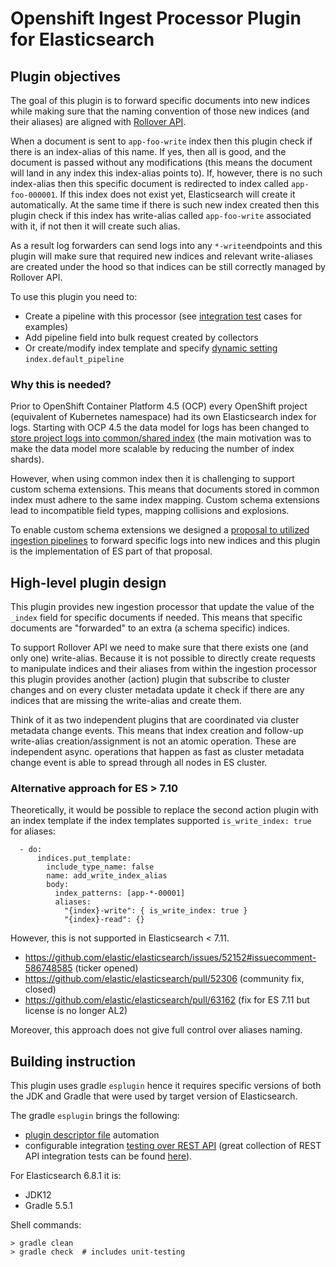# Openshift Ingest Processor Plugin for Elasticsearch

## Plugin objectives

The goal of this plugin is to forward specific documents into new indices while
making sure that the naming convention of those new indices (and their aliases)
are aligned with [Rollover API](https://www.elastic.co/guide/en/elasticsearch/reference/6.8/indices-rollover-index.html).

When a document is sent to `app-foo-write` index then this plugin check if there
is an index-alias of this name. If yes, then all is good, and the document is passed
without any modifications (this means the document will land in any index this
index-alias points to).
If, however, there is no such index-alias then this specific document is redirected
to index called `app-foo-000001`. If this index does not exist yet, Elasticsearch will
create it automatically. At the same time if there is such new index created then
this plugin check if this index has write-alias called `app-foo-write`
associated with it, if not then it will create such alias.

As a result log forwarders can send logs into any `*-write`endpoints and this plugin
will make sure that required new indices and relevant write-aliases are created under the hood
so that indices can be still correctly managed by Rollover API. 

To use this plugin you need to:
- Create a pipeline with this processor (see [integration test](tree/main/src/test/resources/rest-api-spec/test/ingest) cases for examples) 
- Add pipeline field into bulk request created by collectors
- Or create/modify index template and specify [dynamic setting](https://www.elastic.co/guide/en/elasticsearch/reference/6.8/index-modules.html#dynamic-index-settings) `index.default_pipeline`

### Why this is needed?

Prior to OpenShift Container Platform 4.5 (OCP) every OpenShift project
(equivalent of Kubernetes namespace) had its own Elasticsearch index for
logs. Starting with OCP 4.5 the data model for logs has been
changed to [store project logs into common/shared index](https://github.com/openshift/enhancements/blob/master/enhancements/cluster-logging/cluster-logging-es-rollover-data-design.md#data-model)
(the main motivation was to make the data model more scalable by reducing the number
of index shards).

However, when using common index then it is challenging to support
custom schema extensions. This means that documents stored in common index
must adhere to the same index mapping. Custom schema extensions lead to
incompatible field types, mapping collisions and explosions.

To enable custom schema extensions we designed a [proposal to utilized ingestion pipelines](https://github.com/openshift/enhancements/blob/master/enhancements/cluster-logging/cluster-logging-es-pipeline-processing.md)
to forward specific logs into new indices and this plugin is the implementation of ES part of that proposal.

## High-level plugin design

This plugin provides new ingestion processor that
update the value of the `_index` field for specific documents if needed. This means that
specific documents are "forwarded" to an extra (a schema specific) indices.

To support Rollover API we need to make sure that
there exists one (and only one) write-alias. Because it is not possible to directly create
requests to manipulate indices and their aliases from within the ingestion
processor this plugin provides another (action) plugin that subscribe to
cluster changes and on every cluster metadata update it check if there are
any indices that are missing the write-alias and create them.

Think of it as two independent plugins that are coordinated via
cluster metadata change events. This means that index creation and follow-up write-alias
creation/assignment is not an atomic operation. These are independent async. operations
that happen as fast as cluster metadata change event is able to spread through all nodes
in ES cluster.

### Alternative approach for ES > 7.10

Theoretically, it would be possible to replace the second action plugin with
an index template if the index templates supported `is_write_index: true` for aliases:

```
  - do:
      indices.put_template:
        include_type_name: false
        name: add_write_index_alias
        body:
          index_patterns: [app-*-00001]
          aliases:
            "{index}-write": { is_write_index: true }
            "{index}-read": {}
```
However, this is not supported in Elasticsearch < 7.11.

- https://github.com/elastic/elasticsearch/issues/52152#issuecomment-586748585 (ticker opened)
- https://github.com/elastic/elasticsearch/pull/52306 (community fix, closed)
- https://github.com/elastic/elasticsearch/pull/63162 (fix for ES 7.11 but license is no longer AL2)

Moreover, this approach does not give full control over aliases naming.

## Building instruction

This plugin uses gradle `esplugin` hence it requires specific versions
of both the JDK and Gradle that were used by target version
of Elasticsearch.

The gradle `esplugin` brings the following:
- [plugin descriptor file](https://www.elastic.co/guide/en/elasticsearch/plugins/6.8/plugin-authors.html#_plugin_descriptor_file) automation
- configurable integration [testing over REST API](https://github.com/elastic/elasticsearch/blob/v6.8.1/rest-api-spec/src/main/resources/rest-api-spec/test/README.asciidoc) (great collection of REST API integration tests can
be found [here](https://github.com/elastic/elasticsearch/blob/v6.8.6/rest-api-spec/src/main/resources/rest-api-spec/test/)). 

For Elasticsearch 6.8.1 it is:

- JDK12
- Gradle 5.5.1

Shell commands:

```shell
> gradle clean
> gradle check  # includes unit-testing
```
